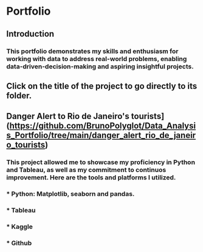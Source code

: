 # Portfolio 

## Introduction 
### This portfolio demonstrates my skills and enthusiasm for working with data to address real-world problems, enabling data-driven-decision-making and aspiring insightful projects. 

## **Click on the title of the project to go directly to its folder.**

## Danger Alert to Rio de Janeiro's tourists](https://github.com/BrunoPolyglot/Data_Analysis_Portfolio/tree/main/danger_alert_rio_de_janeiro_tourists)
### This project allowed me to showcase my proficiency in Python and Tableau, as well as my commitment to continuos improvement. Here are the tools and platforms I utilized.
### * Python: Matplotlib, seaborn and pandas.
### * Tableau 
### * Kaggle 
### * Github